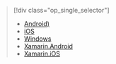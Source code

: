 > [!div class="op_single_selector"]
> 
> * [Android)](../articles/mobile-services/mobile-services-android-get-started-offline-data.md)
> * [iOS](../articles/mobile-services/mobile-services-ios-get-started-offline-data.md)
> * [Windows](../articles/mobile-services/mobile-services-windows-store-dotnet-get-started-offline-data.md)
> * [Xamarin.Android](../articles/mobile-services/mobile-services-xamarin-android-get-started-offline-data.md)
> * [Xamarin.iOS](../articles/mobile-services/mobile-services-xamarin-ios-get-started-offline-data.md)
> 
> 


